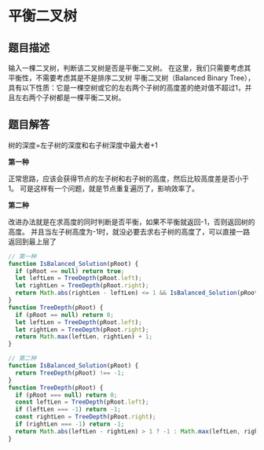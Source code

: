 # 平衡二叉树

## 题目描述

输入一棵二叉树，判断该二叉树是否是平衡二叉树。
在这里，我们只需要考虑其平衡性，不需要考虑其是不是排序二叉树
平衡二叉树（Balanced Binary Tree），具有以下性质：它是一棵空树或它的左右两个子树的高度差的绝对值不超过1，并且左右两个子树都是一棵平衡二叉树。

## 题目解答

树的深度=左子树的深度和右子树深度中最大者+1

__第一种__

正常思路，应该会获得节点的左子树和右子树的高度，然后比较高度差是否小于1。
可是这样有一个问题，就是节点重复遍历了，影响效率了。

__第二种__

改进办法就是在求高度的同时判断是否平衡，如果不平衡就返回-1，否则返回树的高度。
并且当左子树高度为-1时，就没必要去求右子树的高度了，可以直接一路返回到最上层了
```javascript
// 第一种
function IsBalanced_Solution(pRoot) {
  if (pRoot == null) return true;
  let leftLen = TreeDepth(pRoot.left);
  let rightLen = TreeDepth(pRoot.right);
  return Math.abs(rightLen - leftLen) <= 1 && IsBalanced_Solution(pRoot.left) && IsBalanced_Solution(pRoot.right);
}
function TreeDepth(pRoot) {
  if (pRoot == null) return 0;
  let leftLen = TreeDepth(pRoot.left);
  let rightLen = TreeDepth(pRoot.right);
  return Math.max(leftLen, rightLen) + 1;
}
```

```javascript
// 第二种
function IsBalanced_Solution(pRoot) {
  return TreeDepth(pRoot) !== -1;
}
function TreeDepth(pRoot) {
  if (pRoot === null) return 0;
  const leftLen = TreeDepth(pRoot.left);
  if (leftLen === -1) return -1;
  const rightLen = TreeDepth(pRoot.right);
  if (rightLen === -1) return -1;
  return Math.abs(leftLen - rightLen) > 1 ? -1 : Math.max(leftLen, rightLen) + 1;
}
```